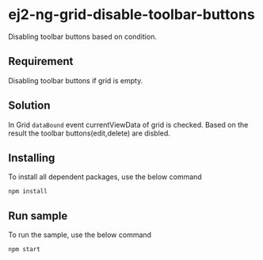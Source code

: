 # ej2-ng-grid-disable-toolbar-buttons

Disabling toolbar buttons based on condition.

## Requirement

Disabling toolbar buttons if grid is empty.

## Solution 

In Grid `dataBound` event currentViewData of grid is checked. Based on the result the toolbar buttons(edit,delete) are disbled. 

## Installing

To install all dependent packages, use the below command

```
npm install
```

## Run sample

To run the sample, use the below command

```
npm start
```